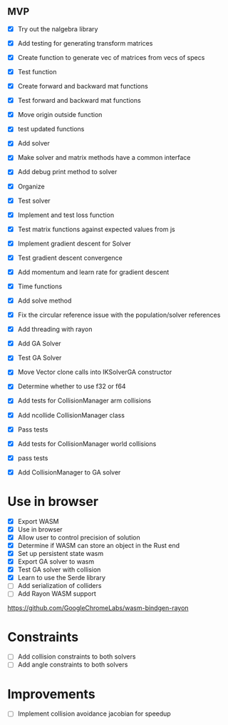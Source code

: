 
## MVP
- [x] Try out the nalgebra library
- [x] Add testing for generating transform matrices
- [x] Create function to generate vec of matrices from vecs of specs
- [x] Test function
- [x] Create forward and backward mat functions
- [x] Test forward and backward mat functions
- [x] Move origin outside function
- [x] test updated functions
- [x] Add solver
- [x] Make solver and matrix methods have a common interface
- [x] Add debug print method to solver
- [x] Organize
- [x] Test solver
- [x] Implement and test loss function
- [x] Test matrix functions against expected values from js
- [x] Implement gradient descent for Solver
- [x] Test gradient descent convergence
- [x] Add momentum and learn rate for gradient descent
- [x] Time functions
- [x] Add solve method
- [x] Fix the circular reference issue with the population/solver references
- [x] Add threading with rayon
- [x] Add GA Solver
- [x] Test GA Solver
- [x] Move Vector clone calls into IKSolverGA constructor
- [x] Determine whether to use f32 or f64
- [x] Add tests for CollisionManager arm collisions
- [x] Add ncollide CollisionManager class
- [x] Pass tests
- [x] Add tests for CollisionManager world collisions
- [x] pass tests
- [x] Add CollisionManager to GA solver


# Use in browser
- [x] Export WASM
- [x] Use in browser
- [x] Allow user to control precision of solution
- [x] Determine if WASM can store an object in the Rust end
- [x] Set up persistent state wasm
- [x] Export GA solver to wasm
- [x] Test GA solver with collision
- [x] Learn to use the Serde library
- [ ] Add serialization of colliders
- [ ] Add Rayon WASM support

https://github.com/GoogleChromeLabs/wasm-bindgen-rayon

# Constraints
- [ ] Add collision constraints to both solvers
- [ ] Add angle constraints to both solvers

# Improvements 
- [ ] Implement collision avoidance jacobian for speedup
